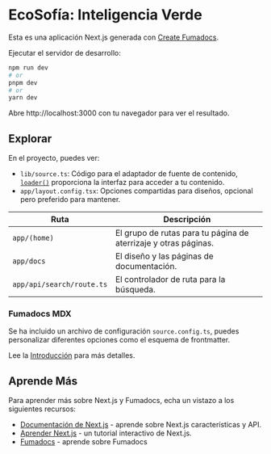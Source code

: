 # EcoSofía: Inteligencia Verde

Esta es una aplicación Next.js generada con
[Create Fumadocs](https://github.com/fuma-nama/fumadocs).

Ejecutar el servidor de desarrollo:

```bash
npm run dev
# or
pnpm dev
# or
yarn dev
```

Abre http://localhost:3000 con tu navegador para ver el resultado.

## Explorar

En el proyecto, puedes ver:

- `lib/source.ts`: Código para el adaptador de fuente de contenido, [`loader()`](https://fumadocs.dev/docs/headless/source-api) proporciona la interfaz para acceder a tu contenido.
- `app/layout.config.tsx`: Opciones compartidas para diseños, opcional pero preferido para mantener.

| Ruta                     | Descripción                                            |
| ------------------------- | ------------------------------------------------------ |
| `app/(home)`              | El grupo de rutas para tu página de aterrizaje y otras páginas. |
| `app/docs`                | El diseño y las páginas de documentación.                    |
| `app/api/search/route.ts` | El controlador de ruta para la búsqueda.                          |

### Fumadocs MDX

Se ha incluido un archivo de configuración `source.config.ts`, puedes personalizar diferentes opciones como el esquema de frontmatter.

Lee la [Introducción](https://fumadocs.dev/docs/mdx) para más detalles.

## Aprende Más

Para aprender más sobre Next.js y Fumadocs, echa un vistazo a los siguientes
recursos:

- [Documentación de Next.js](https://nextjs.org/docs) - aprende sobre Next.js
  características y API.
- [Aprender Next.js](https://nextjs.org/learn) - un tutorial interactivo de Next.js.
- [Fumadocs](https://fumadocs.vercel.app) - aprende sobre Fumadocs

